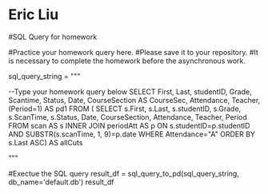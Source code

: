 # Eric Liu
#SQL Query for homework

#Practice your homework query here.
#Please save it to your repository.
#It is necessary to complete the homework before the asynchronous work.

sql_query_string = """

--Type your homework query below
SELECT First, Last, studentID, Grade, Scantime, Status, Date, CourseSection AS CourseSec, Attendance, Teacher, (Period=1) AS pd1
FROM
(
SELECT s.First, s.Last, s.studentID, s.Grade, s.ScanTime, s.Status, Date, CourseSection, Attendance, Teacher, Period 
FROM scan AS s
INNER JOIN periodAtt AS p
ON s.studentID=p.studentID AND SUBSTR(s.scanTime, 1, 9)=p.date
WHERE Attendance="A"
ORDER BY s.Last ASC) 
AS allCuts

"""
 
#Exectue the SQL query
result_df = sql_query_to_pd(sql_query_string, db_name='default.db')
result_df
